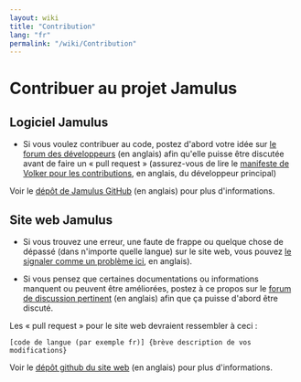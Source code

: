 ```yaml
---
layout: wiki
title: "Contribution"
lang: "fr"
permalink: "/wiki/Contribution"
---
```


# Contribuer au projet Jamulus

## Logiciel Jamulus
* Si vous voulez contribuer au code, postez d'abord votre idée sur [le forum des développeurs](https://sourceforge.net/p/llcon/discussion/developerforum/) (en anglais) afin qu'elle puisse être discutée avant de faire un « pull request » (assurez-vous de lire le [manifeste de Volker pour les contributions](https://github.com/corrados/jamulus/issues/596), en anglais, du développeur principal) 

Voir le [dépôt de Jamulus GitHub](https://github.com/corrados/jamulus) (en anglais) pour plus d'informations.

## Site web Jamulus

* Si vous trouvez une erreur, une faute de frappe ou quelque chose de dépassé (dans n'importe quelle langue) sur le site web, vous pouvez [le signaler comme un problème ici](https://github.com/jamulussoftware/jamuluswebsite/issues), en anglais).

* Si vous pensez que certaines documentations ou informations manquent ou peuvent être améliorées, postez à ce propos sur le [forum de discussion pertinent](https://sourceforge.net/p/llcon/discussion/) (en anglais) afin que ça puisse d'abord être discuté.

Les « pull request » pour le site web devraient ressembler à ceci :

`[code de langue (par exemple fr)] {brève description de vos modifications}`

Voir le [dépôt github du site web](https://github.com/jamulussoftware/jamuluswebsite) (en anglais) pour plus d'informations.
